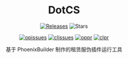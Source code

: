 <h1 align="center">DotCS</h1>
<p align="center">
  <a href="https://github.com/LNSSPsd/PhoenixBuilder/releases"><img src="https://img.shields.io/github/v/release/LNSSPsd/PhoenixBuilder?display_name=tag&sort=semver" alt="Releases"></a>
  <img src="https://img.shields.io/github/stars/LNSSPsd/PhoenixBuilder.svg?style=falt" alt="Stars">
</p>
  
<p align="center">
  <a href="https://github.com/xX7912Xx/DotCS/issues"><img src="https://img.shields.io/github/issues/LNSSPsd/PhoenixBuilder.svg?style=flat" alt="opissues"></a>
  <a href="https://github.com/xX7912Xx/DotCS/issues?q=is%3Aissue+is%3Aclosed"><img src="https://img.shields.io/github/issues-closed/LNSSPsd/PhoenixBuilder.svg?style=flat&color=success" alt="clissues"></a>
  <a href="https://github.com/xX7912Xx/DotCS/pulls"><img src="https://img.shields.io/github/issues-pr/LNSSPsd/PhoenixBuilder.svg?style=falt" alt="oppr"></a>
  <a href="https://github.com/xX7912Xx/DotCS/pulls?q=is%3Apr+is%3Aclosed"><img src="https://img.shields.io/github/issues-pr-closed/xX7912Xx/DotCS.svg?style=flat&color=success" alt="clpr"></a>
</p>
<p align="center">
  基于 PhoenixBuilder 制作的租赁服伪插件运行工具
</p>
